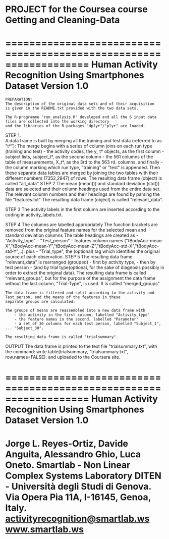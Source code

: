 # PROJECT for the Coursea course Getting and Cleaning-Data 

==================================================================
Human Activity Recognition Using Smartphones Dataset
Version 1.0
==================================================================

    PREPARATION:
    The description of the original data sets and of their acquisition 
    is given in the README.txt provided with the two data sets.

    The R-programme "run_analysis.R" developed and all the 6 input data files are collected into the working directory
    and the libraries of the R-packages "dplyr"/"plyr" are loaded.

    
  STEP 1.        
   A data frame is built by merging all the training and test data (referred to as "t*"):
       The merge begins with a series of column joins on each run type (training and test)
           - the activity codes, the y_ t* objects, as the first column 
           - subject lists, subject_t*, as the second column
           - the 561 columns of the table of measurements, X_t*, as the 3rd to the 563 rd. columns, and finally
           - the column marking which run type, "training" or "test" is appended.
      Then these separate data tables are merged by joining  the two tables with their different numbers (7352,2947) of rows.
      The resulting data frame (object) is called "all_data"
  STEP 2 
   The mean (mean()) and standard deviation (std()) data are selected and their column headings used from the entire data set.         
   The relevant column numbers and their headings are found by parsing the file "features.txt"
      The resulting data frame (object) is called "relevant_data".
    
  STEP 3
   The activity labels in the first column are inserted according to the coding in activity_labels.txt.
   
  STEP 4
   The columns are labelled appropriately
       The function brackets are removed from the original feature names for the selected mean and standard deviation columns 
       The table headings are created as 
            - "Activity_type"
            - "Test_person"
            - features column names ("tBodyAcc-mean-X","tBodyAcc-mean-Y","tBodyAcc-mean-Z","tBodyAcc-std-X","tBodyAcc-std-Y",..).
        plus 
            - "Trial_type", the (optional) tag which identifies the original source of each observation.
  STEP 5 
    The resulting data frame "relevant_data" is rearranged (grouped)
            - first by activity type, 
            - then by test person 
            - (and by trial type(optional, for the sake of diagnosis possibly in order to extract the original data).
        The resulting data frame is called "relevant_groups", but for the purpose of the assignment the data frame 
        without the last column, "Trial-Type", is used.
        It is called "merged_groups"
                                                                                                
    The data frame is filtered and split according to the activity and Test_person, and the means of the features in these 
    separate groups are calculated.
    
    The groups of means are reassembled into a new data frame with 
        - the activity in the first column, labelled "Activity_type" 
        - the feature names in the second, labelled "Parameter"
        - a set of 30 columns for each test person, labelled "Subject_1", ... "Subject_30".
    
    The resulting data frame is called "trialsummary".
    
   OUTPUT
    The data frame is printed to the text file "trialsummary.txt", with the command:
            write.table(trialsummary, "trialsummary.txt", row.names=FALSE).
    and uploaded to the Coursera site.  
            
==================================================================
Human Activity Recognition Using Smartphones Dataset
Version 1.0
==================================================================
Jorge L. Reyes-Ortiz, Davide Anguita, Alessandro Ghio, Luca Oneto.
Smartlab - Non Linear Complex Systems Laboratory
DITEN - Università degli Studi di Genova.
Via Opera Pia 11A, I-16145, Genoa, Italy.
activityrecognition@smartlab.ws
www.smartlab.ws
==================================================================


